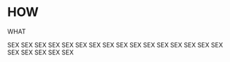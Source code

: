 # HOW

WHAT

SEX 
SEX 
SEX 
SEX 
SEX 
SEX 
SEX 
SEX 
SEX 
SEX 
SEX 
SEX 
SEX 
SEX 
SEX 
SEX 
SEX 
SEX 
SEX 
SEX 
SEX 

